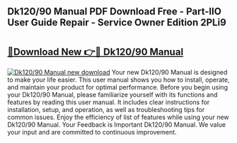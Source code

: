 ## Dk120/90 Manual PDF Download Free - Part-lIO User Guide Repair - Service Owner Edition 2PLi9

# <h2><a href="http://cf21363.oget.top/?id=Dk120%2f90+Manual">🔗Download New 👉🔴 Dk120/90 Manual</a></h2>

[![Dk120/90 Manual new download](https://i.imgur.com/5g1atiW.png)](http://cf21363.oget.top/?id=Dk120%2f90+Manual)
Your new Dk120/90 Manual is designed to make your life easier. This user manual shows you how to install, operate, and maintain your product for optimal performance. Before you begin using your Dk120/90 Manual, please familiarize yourself with its functions and features by reading this user manual. It includes clear instructions for installation, setup, and operation, as well as troubleshooting tips for common issues. Enjoy the efficiency of list of features while using your new Dk120/90 Manual. Your Feedback is Important Dk120/90 Manual. We value your input and are committed to continuous improvement.
